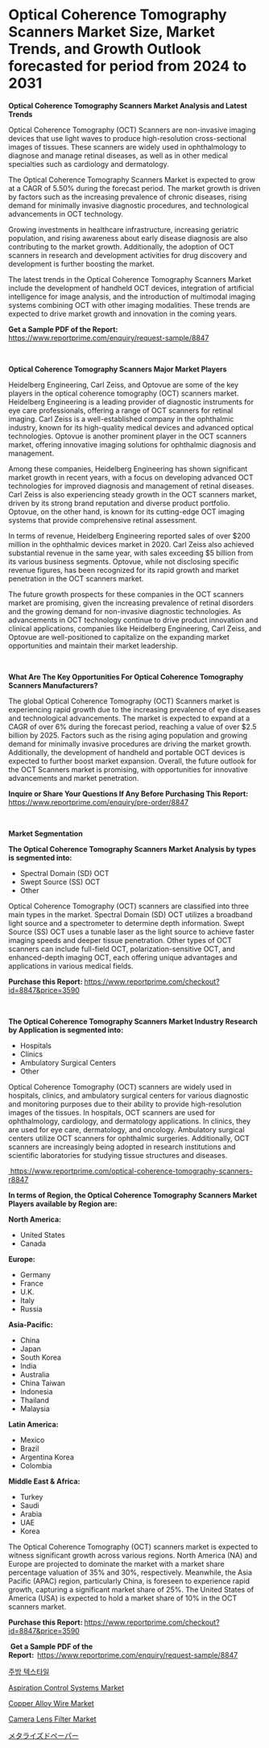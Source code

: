 <p><h1>Optical Coherence Tomography Scanners Market Size, Market Trends, and Growth Outlook forecasted for period from 2024 to 2031</h1></p><p><strong>Optical Coherence Tomography Scanners Market Analysis and Latest Trends</strong></p>
<p><p>Optical Coherence Tomography (OCT) Scanners are non-invasive imaging devices that use light waves to produce high-resolution cross-sectional images of tissues. These scanners are widely used in ophthalmology to diagnose and manage retinal diseases, as well as in other medical specialties such as cardiology and dermatology.</p><p>The Optical Coherence Tomography Scanners Market is expected to grow at a CAGR of 5.50% during the forecast period. The market growth is driven by factors such as the increasing prevalence of chronic diseases, rising demand for minimally invasive diagnostic procedures, and technological advancements in OCT technology. </p><p>Growing investments in healthcare infrastructure, increasing geriatric population, and rising awareness about early disease diagnosis are also contributing to the market growth. Additionally, the adoption of OCT scanners in research and development activities for drug discovery and development is further boosting the market.</p><p>The latest trends in the Optical Coherence Tomography Scanners Market include the development of handheld OCT devices, integration of artificial intelligence for image analysis, and the introduction of multimodal imaging systems combining OCT with other imaging modalities. These trends are expected to drive market growth and innovation in the coming years.</p></p>
<p><strong>Get a Sample PDF of the Report:&nbsp;</strong> <a href="https://www.reportprime.com/enquiry/request-sample/8847">https://www.reportprime.com/enquiry/request-sample/8847</a></p>
<p>&nbsp;</p>
<p><strong>Optical Coherence Tomography Scanners Major Market Players</strong></p>
<p><p>Heidelberg Engineering, Carl Zeiss, and Optovue are some of the key players in the optical coherence tomography (OCT) scanners market. Heidelberg Engineering is a leading provider of diagnostic instruments for eye care professionals, offering a range of OCT scanners for retinal imaging. Carl Zeiss is a well-established company in the ophthalmic industry, known for its high-quality medical devices and advanced optical technologies. Optovue is another prominent player in the OCT scanners market, offering innovative imaging solutions for ophthalmic diagnosis and management.</p><p>Among these companies, Heidelberg Engineering has shown significant market growth in recent years, with a focus on developing advanced OCT technologies for improved diagnosis and management of retinal diseases. Carl Zeiss is also experiencing steady growth in the OCT scanners market, driven by its strong brand reputation and diverse product portfolio. Optovue, on the other hand, is known for its cutting-edge OCT imaging systems that provide comprehensive retinal assessment.</p><p>In terms of revenue, Heidelberg Engineering reported sales of over $200 million in the ophthalmic devices market in 2020. Carl Zeiss also achieved substantial revenue in the same year, with sales exceeding $5 billion from its various business segments. Optovue, while not disclosing specific revenue figures, has been recognized for its rapid growth and market penetration in the OCT scanners market.</p><p>The future growth prospects for these companies in the OCT scanners market are promising, given the increasing prevalence of retinal disorders and the growing demand for non-invasive diagnostic technologies. As advancements in OCT technology continue to drive product innovation and clinical applications, companies like Heidelberg Engineering, Carl Zeiss, and Optovue are well-positioned to capitalize on the expanding market opportunities and maintain their market leadership.</p></p>
<p>&nbsp;</p>
<p><strong>What Are The Key Opportunities For Optical Coherence Tomography Scanners Manufacturers?</strong></p>
<p><p>The global Optical Coherence Tomography (OCT) Scanners market is experiencing rapid growth due to the increasing prevalence of eye diseases and technological advancements. The market is expected to expand at a CAGR of over 6% during the forecast period, reaching a value of over $2.5 billion by 2025. Factors such as the rising aging population and growing demand for minimally invasive procedures are driving the market growth. Additionally, the development of handheld and portable OCT devices is expected to further boost market expansion. Overall, the future outlook for the OCT Scanners market is promising, with opportunities for innovative advancements and market penetration.</p></p>
<p><strong>Inquire or Share Your Questions If Any Before Purchasing This Report:</strong> <a href="https://www.reportprime.com/enquiry/pre-order/8847">https://www.reportprime.com/enquiry/pre-order/8847</a></p>
<p>&nbsp;</p>
<p><strong>Market Segmentation</strong></p>
<p><strong>The Optical Coherence Tomography Scanners Market Analysis by types is segmented into:</strong></p>
<p><ul><li>Spectral Domain (SD) OCT</li><li>Swept Source (SS) OCT</li><li>Other</li></ul></p>
<p><p>Optical Coherence Tomography (OCT) scanners are classified into three main types in the market. Spectral Domain (SD) OCT utilizes a broadband light source and a spectrometer to determine depth information. Swept Source (SS) OCT uses a tunable laser as the light source to achieve faster imaging speeds and deeper tissue penetration. Other types of OCT scanners can include full-field OCT, polarization-sensitive OCT, and enhanced-depth imaging OCT, each offering unique advantages and applications in various medical fields.</p></p>
<p><strong>Purchase this Report:&nbsp;</strong><a href="https://www.reportprime.com/checkout?id=8847&price=3590">https://www.reportprime.com/checkout?id=8847&price=3590</a></p>
<p>&nbsp;</p>
<p><strong>The Optical Coherence Tomography Scanners Market Industry Research by Application is segmented into:</strong></p>
<p><ul><li>Hospitals</li><li>Clinics</li><li>Ambulatory Surgical Centers</li><li>Other</li></ul></p>
<p><p>Optical Coherence Tomography (OCT) scanners are widely used in hospitals, clinics, and ambulatory surgical centers for various diagnostic and monitoring purposes due to their ability to provide high-resolution images of the tissues. In hospitals, OCT scanners are used for ophthalmology, cardiology, and dermatology applications. In clinics, they are used for eye care, dermatology, and oncology. Ambulatory surgical centers utilize OCT scanners for ophthalmic surgeries. Additionally, OCT scanners are increasingly being adopted in research institutions and scientific laboratories for studying tissue structures and diseases.</p></p>
<p><a href="https://www.reportprime.com/optical-coherence-tomography-scanners-r8847">&nbsp;https://www.reportprime.com/optical-coherence-tomography-scanners-r8847</a></p>
<p><strong>In terms of Region, the Optical Coherence Tomography Scanners Market Players available by Region are:</strong></p>
<p>
    <p> <strong> North America: </strong>
        <ul>
            <li>United States</li>
            <li>Canada</li>
        </ul>
        </p> 
    <p> <strong> Europe: </strong>
        <ul>
            <li>Germany</li>
            <li>France</li>
            <li>U.K.</li>
            <li>Italy</li>
            <li>Russia</li>
        </ul>
        </p> 
    <p> <strong> Asia-Pacific: </strong>
        <ul>
            <li>China</li>
            <li>Japan</li>
            <li>South Korea</li>
            <li>India</li>
            <li>Australia</li>
            <li>China Taiwan</li>
            <li>Indonesia</li>
            <li>Thailand</li>
            <li>Malaysia</li>
        </ul>
        </p> 
    <p> <strong> Latin America: </strong>
        <ul>
            <li>Mexico</li>
            <li>Brazil</li>
            <li>Argentina Korea</li>
            <li>Colombia</li>
        </ul>
        </p> 
    <p> <strong> Middle East & Africa: </strong>
        <ul>
            <li>Turkey</li>
            <li>Saudi</li>
            <li>Arabia</li>
            <li>UAE</li>
            <li>Korea</li>
        </ul>
    </p>
    </p>
<p><p>The Optical Coherence Tomography (OCT) scanners market is expected to witness significant growth across various regions. North America (NA) and Europe are projected to dominate the market with a market share percentage valuation of 35% and 30%, respectively. Meanwhile, the Asia Pacific (APAC) region, particularly China, is foreseen to experience rapid growth, capturing a significant market share of 25%. The United States of America (USA) is expected to hold a market share of 10% in the OCT scanners market.</p></p>
<p><strong>Purchase this Report: </strong><a href="https://www.reportprime.com/checkout?id=8847&price=3590">https://www.reportprime.com/checkout?id=8847&price=3590</a></p>
<p>&nbsp;<strong>Get a Sample PDF of the Report:&nbsp;&nbsp;</strong><a href="https://www.reportprime.com/enquiry/request-sample/8847">https://www.reportprime.com/enquiry/request-sample/8847</a></p>
<p><strong></strong></p>
<p><p><a href="https://github.com/ZacharyScthmitt4465/Market-Research-Report-List-1/blob/main/322789221152.md">주방 텍스타일</a></p><p><a href="https://github.com/myacatherineblakecaczo9vcsw/Market-Research-Report-List-2/blob/main/aspiration-control-systems-market.md">Aspiration Control Systems Market</a></p><p><a href="https://issuu.com/reportprime-2/docs/copper-alloy-wire-market-size-2030.pptx">Copper Alloy Wire Market</a></p><p><a href="https://issuu.com/reportprime-2/docs/camera-lens-filter-market-size-2030.pptx">Camera Lens Filter Market</a></p><p><a href="https://github.com/mathieurico66/Market-Research-Report-List-1/blob/main/510550023190.md">メタライズドペーパー</a></p></p>